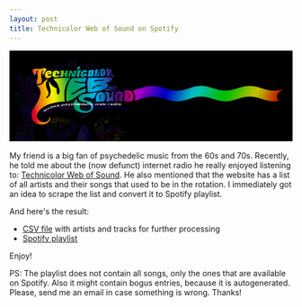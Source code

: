 ```yaml
---
layout: post
title: Technicolor Web of Sound on Spotify
---
```


![technicolor](/assets/technicolor.jpg)

My friend is a big fan of psychedelic music from the 60s and 70s. Recently, he told me about the (now defunct) internet radio he really enjoyed listening to: [Technicolor Web of Sound](http://www.techwebsound.com/). He also mentioned that the website has a list of all artists and their songs that used to be in the rotation. I immediately got an idea to scrape the list and convert it to Spotify playlist.

And here's the result:

* [CSV file](/assets/technicolor.csv) with artists and tracks for further processing
* [Spotify playlist](https://open.spotify.com/user/stickac/playlist/55kIWwufZIwvCshXZhdRCR)

Enjoy!

PS: The playlist does not contain all songs, only the ones that are available on Spotify. Also it might contain bogus entries, because it is autogenerated. Please, send me an email in case something is wrong. Thanks!
